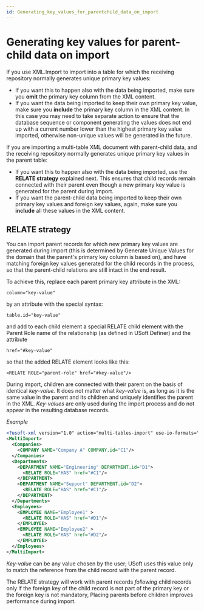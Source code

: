 ```yaml
---
id: Generating_key_values_for_parentchild_data_on_import
---
```


# Generating key values for parent-child data on import

If you use XML.Import to import into a table for which the receiving repository normally generates unique primary key values:

- If you want this to happen also with the data being imported, make sure you **omit** the primary key column from the XML content.
- If you want the data being imported to keep their own primary key value, make sure you **include** the primary key column in the XML content. In this case you may need to take separate action to ensure that the database sequence or component generating the values does not end up with a current number lower than the highest primary key value imported, otherwise non-unique values will be generated in the future.

If you are importing a multi-table XML document with parent-child data, and the receiving repository normally generates unique primary key values in the parent table:

- If you want this to happen also with the data being imported, use the **RELATE strategy** explained next. This ensures that child records remain connected with their parent even though a new primary key value is generated for the parent during import.
- If you want the parent-child data being imported to keep their own primary key values and foreign key values, again, make sure you **include** all these values in the XML content.

## RELATE strategy

You can import parent records for which new primary key values are generated during import (this is determined by Generate Unique Values for the domain that the parent's primary key column is based on), and have matching foreign key values generated for the child records in the process, so that the parent-child relations are still intact in the end result.

To achieve this, replace each parent primary key attribute in the XML:

```
column="key-value"

```

by an attribute with the special syntax:

```
table.id="key-value"

```

and add to each child element a special RELATE child element with the Parent Role name of the relationship (as defined in USoft Definer) and the attribute

```
href="#key-value"

```

so that the added RELATE element looks like this:

```
<RELATE ROLE="parent-role" href="#key-value"/>

```

During import, children are connected with their parent on the basis of identical *key-value.* It does not matter what *key-value* is, as long as it is the same value in the parent and its children and uniquely identifies the parent in the XML. *Key-values* are only used during the import process and do not appear in the resulting database records.

*Example*

```xml
<?usoft-xml version="1.0" action="multi-tables-import" use-io-formats="no" verify-original-values="no" return-corrected-records ="yes"?>
<MultiImport>
  <Companies>
    <COMPANY NAME="Company A" COMPANY.id="C1"/>
  </Companies>
  <Departments>
    <DEPARTMENT NAME="Engineering" DEPARTMENT.id="D1">
      <RELATE ROLE="HAS" href="#C1"/>
    </DEPARTMENT>
    <DEPARTMENT NAME="Support" DEPARTMENT.id="D2">
      <RELATE ROLE="HAS" href="#C1"/>
    </DEPARTMENT>
  </Departments>
  <Employees>
    <EMPLOYEE NAME="Employee1" >
      <RELATE ROLE="HAS" href="#D1"/>
    </EMPLOYEE>
    <EMPLOYEE NAME="Employee2" >
      <RELATE ROLE="HAS" href="#D2"/>
    </EMPLOYEE>
  </Employees>
</MultiImport>

```

*Key-value* can be any value chosen by the user; USoft uses this value only to match the reference from the child record with the parent record.

The RELATE strategy will work with parent records *following* child records only if the foreign key of the child record is not part of the primary key or the foreign key is not mandatory, Placing parents before children improves performance during import.